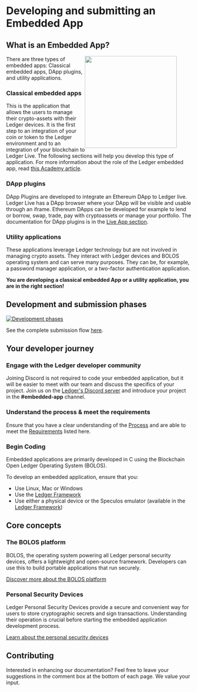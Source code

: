 # Developing and submitting an Embedded App

## What is an Embedded App?

<figure>
  <a href="/nanosplus.png" style="border-bottom: none;">
  <img style="width:250px; float:right; border:none;" src="/nanosplus.png" class="align-center" />
  </a>
</figure>

There are three types of embedded apps: Classical embedded apps, DApp plugins, and utility applications. 

### Classical embedded apps
This is the application that allows the users to manage their crypto-assets with their Ledger devices. It is the first step to an integration of your coin or token to the Ledger environment and to an integration of your blockchain to Ledger Live. The following sections will help you develop this type of application. For more information about the role of the Ledger embedded app, read [this Academy article](https://www.ledger.com/academy/hardwarewallet/what-are-ledger-applications-and-why-do-i-need-them). 

### DApp plugins
DApp Plugins are developed to integrate an Ethereum DApp to Ledger live. Ledger Live has a DApp browser where your DApp will be visible and usable through an iframe. Ethereum DApps can be developed for example to lend or borrow, swap, trade, pay with cryptoassets or manage your portfolio. The documentation for DApp plugins is in the [Live App section](../../dapp/process/).

### Utility applications
These applications leverage Ledger technology but are not involved in managing crypto assets. They interact with Ledger devices and BOLOS operating system and can serve many purposes. They can be, for example, a password manager application, or a two-factor authentication application. 

**You are developing a classical embedded App or a utility application, you are in the right section!**

## Development and submission phases

[![Development phases](/dev-sub-flow.png)](/dev-sub-flow.png)

See the complete submission flow [here](../release-flow).

## Your developer journey

### Engage with the Ledger developer community

Joining Discord is not required to code your embedded application, but it will be easier to meet with our team and discuss the specifics of your project. Join us on the [Ledger's Discord server](https://developers.ledger.com/discord/) and introduce your project in the **#embedded-app** channel.

### Understand the process & meet the requirements

Ensure that you have a clear understanding of the [Process](../release-flow/) and are able to meet the [Requirements](../release-requirements/) listed here.


### Begin Coding

Embedded applications are primarily developed in C using the Blockchain Open Ledger Operating System (BOLOS).

To develop an embedded application, ensure that you:
- Use Linux, Mac or Windows
- Use the [Ledger Framework](../framework)
- Use either a physical device or the Speculos emulator (available in the [Ledger Framework](../framework))


## Core concepts

### The BOLOS platform

BOLOS, the operating system powering all Ledger personal security devices, offers a lightweight and open-source framework. Developers can use this to build portable applications that run securely.

[Discover more about the BOLOS platform](../bolos-introduction/)

### Personal Security Devices

Ledger Personal Security Devices provide a secure and convenient way for users to store cryptographic secrets and sign transactions. Understanding their operation is crucial before starting the embedded application development process.

[Learn about the personal security devices](../psd-introduction/)


## Contributing

Interested in enhancing our documentation? Feel free to leave your suggestions in the comment box at the bottom of each page. We value your input.

